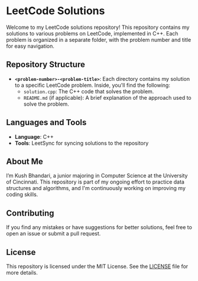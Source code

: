 # LeetCode Solutions

Welcome to my LeetCode solutions repository! This repository contains my solutions to various problems on LeetCode, implemented in C++. Each problem is organized in a separate folder, with the problem number and title for easy navigation.

## Repository Structure

- **`<problem-number>-<problem-title>`**: Each directory contains my solution to a specific LeetCode problem. Inside, you'll find the following:
  - `solution.cpp`: The C++ code that solves the problem.
  - `README.md` (if applicable): A brief explanation of the approach used to solve the problem.

## Languages and Tools

- **Language**: C++
- **Tools**: LeetSync for syncing solutions to the repository

## About Me

I’m Kush Bhandari, a junior majoring in Computer Science at the University of Cincinnati. This repository is part of my ongoing effort to practice data structures and algorithms, and I'm continuously working on improving my coding skills.

## Contributing

If you find any mistakes or have suggestions for better solutions, feel free to open an issue or submit a pull request.

## License

This repository is licensed under the MIT License. See the [LICENSE](LICENSE) file for more details.
